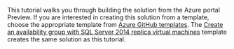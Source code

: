 This tutorial walks you through building the solution from the Azure portal Preview. If you are interested in creating this solution from a template, choose the appropriate template from [Azure GitHub templates](http://github.com/Azure/azure-quickstart-templates). The [Create an availability group with SQL Server 2014 replica virtual machines](http://github.com/Azure/azure-quickstart-templates/tree/master/sqlvm-alwayson-cluster) template creates the same solution as this tutorial. 

